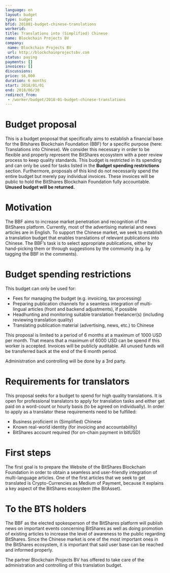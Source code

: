 ```yaml
---
language: en
layout: budget
type: budget
bfid: 201801-budget-chinese-translations
workerid:
title: Translations into (Simplified) Chinese
name: Blockchain Projects BV
company:
 name: Blockchain Projects BV
 url: http://blockchainprojectsbv.com
status: paying
payments: []
invoices: []
discussions:
price: $6,000
duration: 6 months
start: 2018/01/01
end: 2018/06/30
redirect_from: 
 - /worker/budget/2018-01-budget-chinese-translations
---
```


# Budget proposal

This is a budget proposal that specifically aims to establish a
financial base for the Bitshares Blockchain Foundation (BBF) for a
specific purpose (here: Translations into Chinese). We consider this
necessary in order to be flexible and properly represent the BitShares
ecosystem with a peer review process to keep quality standards. This
budget is restricted in its spending and can only be used for tasks
listed in the **Budget spending restrictions** section. Furthermore,
proposals of this kind do not necessarily spend the entire budget but
merely pay individual invoices. These invoices will be public to hold
the BitShares Blockchain Foundation fully accountable. **Unused budget
will be returned.**

# Motivation

The BBF aims to increase market penetration and recognition of the
BitShares platform. Currently, most of the advertising material and news
articles are in English. To support the Chinese market, we seek to
establish a translation budget that enables translations of relevant
publications into Chinese. The BBF’s task is to select appropriate
publications, either by hand-picking them or through suggestions by the
community (e.g. by tagging the BBF in the comments).

# Budget spending restrictions

This budget can only be used for:
* Fees for managing the budget (e.g. invoicing, tax processing)
* Preparing publication channels for a seamless integration of
  multi-lingual articles (front and backend adjustments), if possible
* Headhunting and monitoring suitable translation freelancer(s)
  (including reviewing translation quality)
* Translating publication material (advertising, news, etc.) to Chinese

This proposal is limited to a period of 6 months at a maximum of 1000
USD per month. That means that a maximum of 6000 USD can be spend if
this worker is accepted. Invoices will be publicly auditable. All unused
funds will be transferred back at the end of the 6 month period. 

Administration and controlling will be done by a 3rd party. 

# Requirements for translators

This proposal seeks for a budget to spend for high quality translations.
It is open for professional translators to apply for translation tasks
and either get paid on a word-count or hourly basis (to be agreed on
individually). In order to apply as a translator these requirements need
to be fulfilled:
* Business proficient in (Simplified) Chinese
* Known real-world identity (for invoicing and accountability)
* BitShares account required (for on-chain payment in bitUSD)

# First steps

The first goal is to prepare the Website of the BitShares Blockchain
Foundation  in order to obtain a seamless and user-friendly integration
of multi-language articles. One of the first articles that we seek to
get translated is Crypto-Currencies as Medium of Payment, because it
explains a key aspect of the BitShares ecosystem (the BitAsset).

# To the BTS holders

The BBF as the elected spokesperson of the BitShares platform will
publish news on important events concerning BitShares as well as doing
promotion of existing articles to increase the level of awareness to the
public regarding BitShares. Since the Chinese market is one of the most
important ones in the  BitShares ecosystem, it is important that said
user base can be reached and informed properly. 

The partner Blockchain Projects BV has offered to take care of the
administration and controlling of this translation budget.

